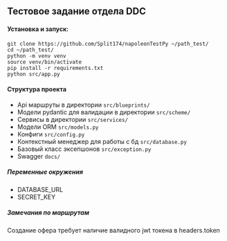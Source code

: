 ## Тестовое задание отдела DDC

#### Установка и запуск:
```
git clone https://github.com/Split174/napoleonTestPy ~/path_test/
cd ~/path_test/
python -m venv venv
source venv/bin/activate
pip install -r requirements.txt
python src/app.py 
```

#### Структура проекта

- Api маршруты в директории `src/blueprints/` 
- Модели pydantic для валидации в директории `src/scheme/`
- Сервисы в директории `src/services/`
- Модели ORM `src/models.py`
- Конфиги `src/config.py`
- Контекстный менеджер для работы с бд `src/database.py`
- Базовый класс эксепшонов `src/exception.py`
- Swagger `docs/`

##### Переменные окружения
- DATABASE_URL
- SECRET_KEY

##### Замечания по маршрутам
Создание офера требует наличие валидного jwt токена в headers.token

